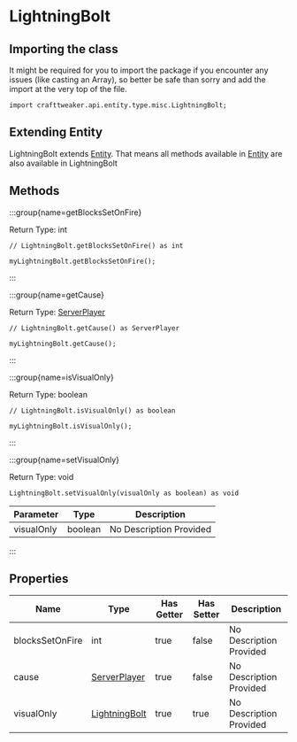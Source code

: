 # LightningBolt

## Importing the class

It might be required for you to import the package if you encounter any issues (like casting an Array), so better be safe than sorry and add the import at the very top of the file.
```zenscript
import crafttweaker.api.entity.type.misc.LightningBolt;
```


## Extending Entity

LightningBolt extends [Entity](/vanilla/api/entity/Entity). That means all methods available in [Entity](/vanilla/api/entity/Entity) are also available in LightningBolt

## Methods

:::group{name=getBlocksSetOnFire}

Return Type: int

```zenscript
// LightningBolt.getBlocksSetOnFire() as int

myLightningBolt.getBlocksSetOnFire();
```

:::

:::group{name=getCause}

Return Type: [ServerPlayer](/vanilla/api/entity/type/player/ServerPlayer)

```zenscript
// LightningBolt.getCause() as ServerPlayer

myLightningBolt.getCause();
```

:::

:::group{name=isVisualOnly}

Return Type: boolean

```zenscript
// LightningBolt.isVisualOnly() as boolean

myLightningBolt.isVisualOnly();
```

:::

:::group{name=setVisualOnly}

Return Type: void

```zenscript
LightningBolt.setVisualOnly(visualOnly as boolean) as void
```

| Parameter | Type | Description |
|-----------|------|-------------|
| visualOnly | boolean | No Description Provided |


:::


## Properties

| Name | Type | Has Getter | Has Setter | Description |
|------|------|------------|------------|-------------|
| blocksSetOnFire | int | true | false | No Description Provided |
| cause | [ServerPlayer](/vanilla/api/entity/type/player/ServerPlayer) | true | false | No Description Provided |
| visualOnly | [LightningBolt](/vanilla/api/entity/type/misc/LightningBolt) | true | true | No Description Provided |

